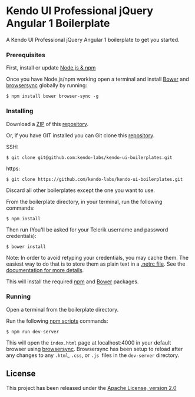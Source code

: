 # Kendo UI Professional jQuery Angular 1 Boilerplate

A Kendo UI Professional jQuery Angular 1 boilerplate to get you started.

### Prerequisites

First, install or update [Node.js & npm](https://nodejs.org/)

Once you have Node.js/npm working open a terminal and install [Bower](http://bower.io/) and [browsersync](https://www.browsersync.io/) globally by running:

```
$ npm install bower browser-sync -g
```

### Installing

Download a [ZIP](https://github.com/kendo-labs/kendo-ui-boilerplates/archive/master.zip) of this [repository](https://github.com/kendo-labs/kendo-ui-boilerplates).

Or, if you have GIT installed you can Git clone this [repository](https://github.com/kendo-labs/kendo-ui-boilerplates).

SSH:

```
$ git clone git@github.com:kendo-labs/kendo-ui-boilerplates.git
```

https:

```
$ git clone https://github.com/kendo-labs/kendo-ui-boilerplates.git
```

Discard all other boilerplates except the one you want to use.

From the boilerplate directory, in your terminal, run the following commands:

```
$ npm install
```

Then run (You'll be asked for your Telerik username and password credentials):

```
$ bower install
```

Note: In order to avoid retyping your credentials, you may cache them. The easiest way to do that is to store them as plain text in a [.netrc file](http://www.mavetju.org/unix/netrc.php). See the [documentation for more details](http://docs.telerik.com/kendo-ui/intro/installation/bower-install#kendo-ui-professional).

This will install the required [npm](https://www.npmjs.com/) and [Bower](http://bower.io/) packages.

### Running

Open a terminal from the boilerplate directory.

Run the following [npm scripts](https://docs.npmjs.com/misc/scripts) commands:

```
$ npm run dev-server
```

This will open the `index.html` page at localhost:4000 in your default browser using [browsersync](https://www.browsersync.io/). Browsersync has been setup to reload after any changes to any `.html`, `.css`, or `.js `files in the `dev-server` directory.

## License

This project has been released under the [Apache License, version 2.0](http://www.apache.org/licenses/LICENSE-2.0.html)
